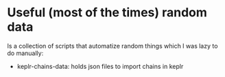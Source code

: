 # Useful (most of the times) random data

Is a collection of scripts that automatize random things which I was lazy to do manually:

- keplr-chains-data: holds json files to import chains in keplr